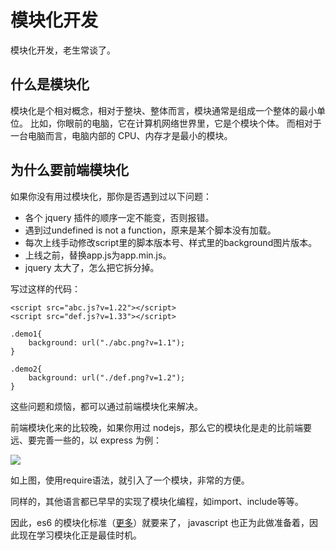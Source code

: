 # 模块化开发
模块化开发，老生常谈了。

## 什么是模块化
模块化是个相对概念，相对于整块、整体而言，模块通常是组成一个整体的最小单位。
比如，你眼前的电脑，它在计算机网络世界里，它是个模块个体。
而相对于一台电脑而言，电脑内部的 CPU、内存才是最小的模块。

## 为什么要前端模块化
如果你没有用过模块化，那你是否遇到过以下问题：

- 各个 jquery 插件的顺序一定不能变，否则报错。
- 遇到过undefined is not a function，原来是某个脚本没有加载。
- 每次上线手动修改script里的脚本版本号、样式里的background图片版本。
- 上线之前，替换app.js为app.min.js。
- jquery 太大了，怎么把它拆分掉。

写过这样的代码：

```
<script src="abc.js?v=1.22"></script>
<script src="def.js?v=1.33"></script>

.demo1{
    background: url("./abc.png?v=1.1");
}

.demo2{
    background: url("./def.png?v=1.2");
}
```

这些问题和烦恼，都可以通过前端模块化来解决。

前端模块化来的比较晚，如果你用过 nodejs，那么它的模块化是走的比前端要远、要完善一些的，以 express 为例：

![](https://dn-fed.qbox.me/@/i/20150512165315223705106911)

如上图，使用require语法，就引入了一个模块，非常的方便。

同样的，其他语言都已早早的实现了模块化编程，如import、include等等。

因此，es6 的模块化标准（[更多](http://www.infoq.com/cn/news/2013/08/es6-modules)）就要来了，
javascript 也正为此做准备着，因此现在学习模块化正是最佳时机。

